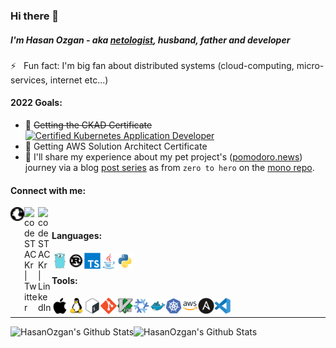 ### Hi there 👋

##### I'm Hasan Ozgan - aka [netologist][website], husband, father and developer
⚡ &nbsp; Fun fact: I'm big fan about distributed systems (cloud-computing, micro-services, internet etc...)

#### 2022 Goals: 
- 🌳 ~~Getting the CKAD Certificate~~ [<img alt="Certified Kubernetes Application Developer" width="25px" src="https://www.cncf.io/wp-content/uploads/2021/09/kubernetes-ckad-color.svg" />](https://www.credly.com/badges/f2c1b4b0-c9d8-4928-a6c4-9a3d40813421)
- 🌿 Getting AWS Solution Architect Certificate
- 🌱 I'll share my experience about my pet project's ([pomodoro.news](https://pomodoro.news)) journey via a blog [post series](https://netologist.org/series/the-project-pomodoro.news/) as from `zero to hero` on the [mono repo](https://github.com/netology/pomodoro-news).

#### Connect with me:

[<img align="left" alt="netologist" width="22px" src="https://raw.githubusercontent.com/iconic/open-iconic/master/svg/globe.svg" />][website]
[<img align="left" alt="codeSTACKr | Twitter" width="22px" src="https://cdn.jsdelivr.net/npm/simple-icons@v3/icons/twitter.svg" />][twitter]
[<img align="left" alt="codeSTACKr | LinkedIn" width="22px" src="https://cdn.jsdelivr.net/npm/simple-icons@v3/icons/linkedin.svg" />][linkedin]

<br />

#### Languages:
[<img align="left" alt="Golang" width="26px" src="https://raw.githubusercontent.com/devicons/devicon/master/icons/go/go-original.svg" />][website]
[<img align="left" alt="Rust" width="26px" src="https://raw.githubusercontent.com/devicons/devicon/master/icons/rust/rust-plain.svg" />][website]
[<img align="left" alt="TypeScript" width="26px" src="https://raw.githubusercontent.com/devicons/devicon/master/icons/typescript/typescript-original.svg" />][website]
[<img align="left" alt="Java" width="26px" src="https://raw.githubusercontent.com/devicons/devicon/master/icons/java/java-original.svg" />][website]
[<img align="left" alt="Python" width="26px" src="https://raw.githubusercontent.com/devicons/devicon/master/icons/python/python-original.svg" />][website]

<br />


#### Tools:
[<img align="left" alt="Apple" width="26px" src="https://raw.githubusercontent.com/devicons/devicon/master/icons/apple/apple-original.svg" />][website]
[<img align="left" alt="Linux" width="26px" src="https://raw.githubusercontent.com/devicons/devicon/master/icons/linux/linux-original.svg" />][website]
[<img align="left" alt="Bash" width="26px" src="https://raw.githubusercontent.com/devicons/devicon/master/icons/bash/bash-original.svg" />][website]
[<img align="left" alt="Git" width="26px" src="https://raw.githubusercontent.com/devicons/devicon/master/icons/git/git-original.svg" />][website]
[<img align="left" alt="Vim" width="26px" src="https://raw.githubusercontent.com/devicons/devicon/master/icons/vim/vim-original.svg" />][website]
[<img align="left" alt="Nix" width="26px" src="https://raw.githubusercontent.com/devicons/devicon/master/icons/nixos/nixos-original.svg" />][website]
[<img align="left" alt="Docker" width="26px" src="https://raw.githubusercontent.com/devicons/devicon/master/icons/docker/docker-original.svg" />][website]
[<img align="left" alt="Kubernetes" width="26px" src="https://raw.githubusercontent.com/devicons/devicon/master/icons/kubernetes/kubernetes-plain.svg" />][website]
[<img align="left" alt="AWS" width="26px" src="https://raw.githubusercontent.com/github/explore/80688e429a7d4ef2fca1e82350fe8e3517d3494d/topics/aws/aws.png" />][website]
[<img align="left" alt="Ansible" width="26px" src="https://raw.githubusercontent.com/devicons/devicon/master/icons/ansible/ansible-original.svg" />][website]
[<img align="left" alt="Visual Studio Code" width="26px" src="https://raw.githubusercontent.com/devicons/devicon/master/icons/vscode/vscode-original.svg" />][website]

<br />

---


<img align="left" alt="HasanOzgan's Github Stats" src="https://github-readme-stats.vercel.app/api?username=HasanOzgan&show_icons=true&hide_border=true" />
<img align="left" alt="HasanOzgan's Github Stats" src="https://github-readme-stats.vercel.app/api/top-langs/?username=HasanOzgan&langs_count=3&cache_seconds=1&hide=c%2B%2B,C,Elm,Asp,C,c%23,Ruby,HTML,scala,kotlin,css&show_icons=true&hide_border=true" />

[website]: https://netologist.org/
[website-tr]: https://www.hasanozgan.com
[twitter]: https://twitter.com/hasanozgan
[linkedin]: https://linkedin.com/in/hasanozgan
[activistgithub]: https://github.com/ac-tivi-st
